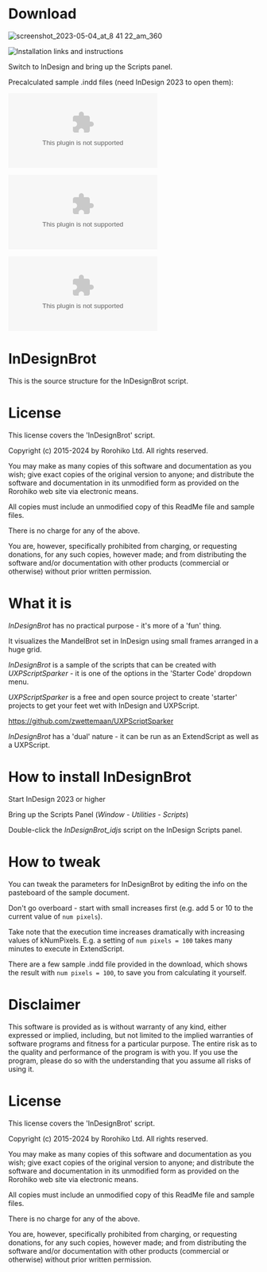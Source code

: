 # Download

![screenshot_2023-05-04_at_8 41 22_am_360](https://user-images.githubusercontent.com/3396477/236360673-ed908a8e-4892-4a6e-a184-d77d6b739d45.png)

![Installation links and instructions](https://coppieters.nz/?p=1008)

Switch to InDesign and bring up the Scripts panel.

Precalculated sample .indd files (need InDesign 2023 to open them):

![Pre-calculated 100x100 indd file](https://github.com/zwettemaan/InDesignBrot/raw/main/Sample_kNumSteps_100.indd.zip)

![Pre-calculated 150x150 indd file](https://github.com/zwettemaan/InDesignBrot/raw/main/Sample_kNumSteps_150.indd.zip)

![Pre-calculated 200x200 indd file](https://github.com/zwettemaan/InDesignBrot/raw/main/Sample_kNumSteps_200.indd.zip)

# InDesignBrot

This is the source structure for the InDesignBrot script.

# License

This license covers the 'InDesignBrot' script.

Copyright (c) 2015-2024 by Rorohiko Ltd. All rights reserved.

You may make as many copies of this software and documentation as you wish; 
give exact copies of the original version to anyone; and distribute the
software and documentation in its unmodified form as provided on the 
Rorohiko web site via electronic means.

All copies must include an unmodified copy of this ReadMe file and 
sample files.

There is no charge for any of the above. 

You are, however, specifically prohibited from charging, or requesting
donations, for any such copies, however made; and from distributing 
the software and/or documentation with other products (commercial or 
otherwise) without prior written permission. 


# What it is

_InDesignBrot_ has no practical purpose - it's more of a 'fun' thing.

It visualizes the MandelBrot set in InDesign using small 
frames arranged in a huge grid.

_InDesignBrot_ is a sample of the scripts that can be created with 
_UXPScriptSparker_ - it is one of the options in the 'Starter Code' 
dropdown menu.

_UXPScriptSparker_ is a free and open source project to create 'starter' 
projects to get your feet wet with InDesign and UXPScript. 

https://github.com/zwettemaan/UXPScriptSparker

_InDesignBrot_ has a 'dual' nature - it can be run as an ExtendScript 
as well as a UXPScript.

# How to install InDesignBrot

Start InDesign 2023 or higher

Bring up the Scripts Panel (_Window - Utilities - Scripts_)

Double-click the _InDesignBrot_idjs_ script on the InDesign Scripts panel.

# How to tweak

You can tweak the parameters for InDesignBrot by editing the info on the
pasteboard of the sample document.

Don't go overboard - start with small increases first (e.g. add 5 or 10
to the current value of `num pixels`).

Take note that the execution time increases dramatically with increasing
values of kNumPixels. E.g. a setting of `num pixels = 100` takes many 
minutes to execute in ExtendScript.

There are a few sample .indd file provided in the download, which shows the 
result with `num pixels = 100`, to save you from calculating it yourself.

# Disclaimer

This software is provided as is without warranty of any kind, either 
expressed or implied, including, but not limited to the implied warranties
of software programs and fitness for a particular purpose. The entire 
risk as to the quality and performance of the program is with you. 
If you use the program, please do so with the understanding that you assume 
all risks of using it. 
 
# License

This license covers the 'InDesignBrot' script.

Copyright (c) 2015-2024 by Rorohiko Ltd. All rights reserved.

You may make as many copies of this software and documentation as you wish; 
give exact copies of the original version to anyone; and distribute the
software and documentation in its unmodified form as provided on the 
Rorohiko web site via electronic means.

All copies must include an unmodified copy of this ReadMe file and 
sample files.

There is no charge for any of the above. 

You are, however, specifically prohibited from charging, or requesting
donations, for any such copies, however made; and from distributing 
the software and/or documentation with other products (commercial or 
otherwise) without prior written permission. 


